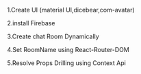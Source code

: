 1.Create UI (material UI,dicebear,com-avatar)

2.install Firebase

3.Create chat Room Dynamically

4.Set RoomName using React-Router-DOM

5.Resolve Props Drilling using Context Api





